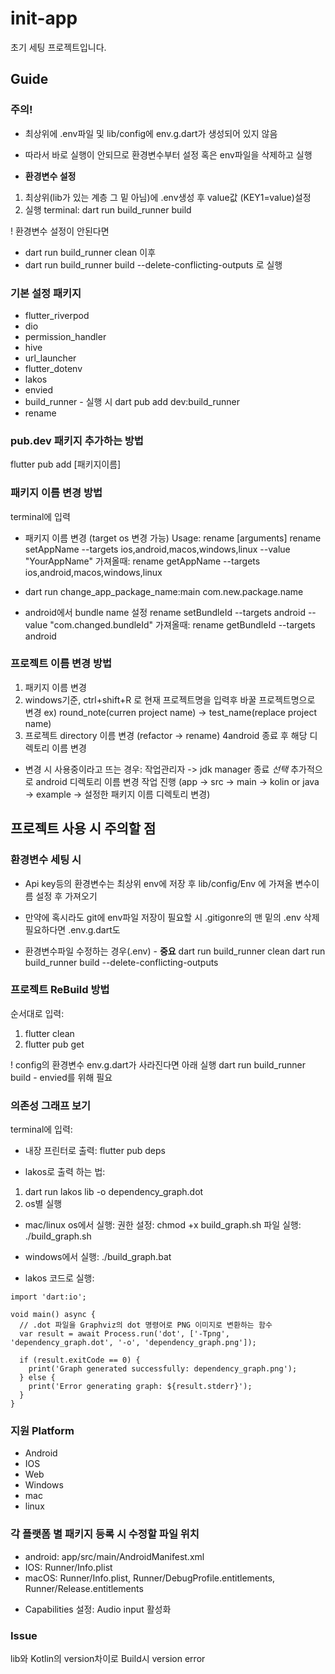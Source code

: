 # init-app

초기 세팅 프로젝트입니다.

## Guide

### 주의!

- 최상위에 .env파일 및 lib/config에 env.g.dart가 생성되어 있지 않음
- 따라서 바로 실행이 안되므로 환경변수부터 설정 혹은 env파일을 삭제하고 실행

- **환경변수 설정**
1. 최상위(lib가 있는 계층 그 밑 아님)에 .env생성 후 value값 (KEY1=value)설정
2. 실행 terminal: dart run build_runner build

! 환경변수 설정이 안된다면
- dart run build_runner clean 이후
- dart run build_runner build --delete-conflicting-outputs 로 실행

### 기본 설정 패키지

- flutter_riverpod
- dio
- permission_handler
- hive
- url_launcher
- flutter_dotenv
- lakos
- envied
- build_runner - 실행 시 dart pub add dev:build_runner
- rename

### pub.dev 패키지 추가하는 방법

flutter pub add [패키지이름]

### 패키지 이름 변경 방법

terminal에 입력

- 패키지 이름 변경 (target os 변경 가능) Usage: rename <command> [arguments]
  rename setAppName --targets ios,android,macos,windows,linux --value "YourAppName"
  가져올때: rename getAppName --targets ios,android,macos,windows,linux

- dart run change_app_package_name:main com.new.package.name

+ android에서 bundle name 설정
  rename setBundleId --targets android --value "com.changed.bundleId"
  가져올때: rename getBundleId --targets android

### 프로젝트 이름 변경 방법

1. 패키지 이름 변경
2. windows기준, ctrl+shift+R 로 현재 프로젝트명을 입력후 바꿀 프로젝트명으로 변경
   ex) round_note(curren project name) -> test_name(replace project name)
3. 프로젝트 directory 이름 변경 (refactor -> rename)
   4android 종료 후 해당 디렉토리 이름 변경
- 변경 시 사용중이라고 뜨는 경우: 작업관리자 -> jdk manager 종료
  *선택* 추가적으로 android 디렉토리 이름 변경 작업 진행 (app -> src -> main -> kolin or java -> example -> 설정한 패키지 이름 디렉토리 변경)

## 프로젝트 사용 시 주의할 점

### 환경변수 세팅 시

- Api key등의 환경변수는 최상위 env에 저장 후 lib/config/Env 에 가져올 변수이름 설정 후 가져오기
- 만약에 혹시라도 git에 env파일 저장이 필요할 시 .gitigonre의 맨 밑의 .env 삭제 필요하다면 .env.g.dart도

- 환경변수파일 수정하는 경우(.env) - **중요**
  dart run build_runner clean
  dart run build_runner build --delete-conflicting-outputs

### 프로젝트 ReBuild 방법

순서대로 입력:

1. flutter clean
2. flutter pub get

! config의 환경변수 env.g.dart가 사라진다면 아래 실행
dart run build_runner build - envied를 위해 필요

### 의존성 그래프 보기

terminal에 입력:

- 내장 프린터로 출력: flutter pub deps

- lakos로 출력 하는 법:

1. dart run lakos lib -o dependency_graph.dot
2. os별 실행
- mac/linux os에서 실행:
  권한 설정: chmod +x build_graph.sh
  파일 실행: ./build_graph.sh
- windows에서 실행: ./build_graph.bat

- lakos 코드로 실행:
```
import 'dart:io';

void main() async {
  // .dot 파일을 Graphviz의 dot 명령어로 PNG 이미지로 변환하는 함수
  var result = await Process.run('dot', ['-Tpng', 'dependency_graph.dot', '-o', 'dependency_graph.png']);

  if (result.exitCode == 0) {
    print('Graph generated successfully: dependency_graph.png');
  } else {
    print('Error generating graph: ${result.stderr}');
  }
}
```

### 지원 Platform

- Android
- IOS
- Web
- Windows
- mac
- linux

### 각 플랫폼 별 패키지 등록 시 수정할 파일 위치
- android: app/src/main/AndroidManifest.xml
- IOS: Runner/Info.plist
- macOS: Runner/Info.plist, Runner/DebugProfile.entitlements, Runner/Release.entitlements
+ Capabilities 설정: Audio input 활성화

### Issue
lib와 Kotlin의 version차이로 Build시 version error
